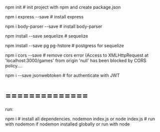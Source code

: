 
npm init                  # init project with npm and create package.json

npm i express --save      # install express

npm i body-parser --save  # install body-parser

npm install --save sequelize # sequelize

npm install --save pg pg-hstore # postgress for sequelize

npm i cors --save # remove cors error (Access to XMLHttpRequest at 'localhost:3000/games' from origin 'null' has been blocked by CORS policy....


npm i --save jsonwebtoken # for authenticate with JWT

# ==============
run:

npm i # install all dependencies. nodemon index.js or node index.js # run with nodemon if nodemon installed globally or run with node
